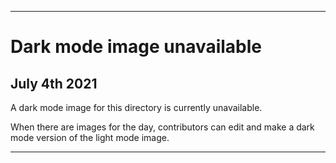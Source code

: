 
***
 
# Dark mode image unavailable

## July 4th 2021

A dark mode image for this directory is currently unavailable.

When there are images for the day, contributors can edit and make a dark mode version of the light mode image.

***
